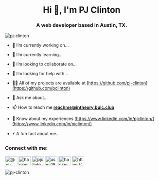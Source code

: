 <h1 align="center">Hi 👋, I'm PJ Clinton</h1>
<h3 align="center">A web developer based in Austin, TX.</h3>

<p align="left"> <img src="https://komarev.com/ghpvc/?username=pj-clinton&label=Profile%20views&color=0e75b6&style=flat" alt="pj-clinton" /> </p>

- 🔭 I’m currently working on...

- 🌱 I’m currently learning...

- 👯 I’m looking to collaborate on...

- 🤝 I’m looking for help with...

- 👨‍💻 All of my projects are available at [https://github.com/pj-clinton](https://github.com/pclinton)

- 💬 Ask me about...

- 📫 How to reach me **reachme@intheory.bulc.club**

- 📄 Know about my experiences [https://www.linkedin.com/in/pjclinton/](https://www.linkedin.com/in/pjclinton/)

- ⚡ A fun fact about me...

<h3 align="left">Connect with me:</h3>
<p align="left">
<a href="https://codepen.io/@pj-clinton" target="blank"><img align="center" src="https://raw.githubusercontent.com/rahuldkjain/github-profile-readme-generator/master/src/images/icons/Social/codepen.svg" alt="@pj-clinton" height="30" width="40" /></a>
<a href="https://twitter.com/hackerman_028" target="blank"><img align="center" src="https://raw.githubusercontent.com/rahuldkjain/github-profile-readme-generator/master/src/images/icons/Social/twitter.svg" alt="hackerman_028" height="30" width="40" /></a>
<a href="https://linkedin.com/in/pjclinton" target="blank"><img align="center" src="https://raw.githubusercontent.com/rahuldkjain/github-profile-readme-generator/master/src/images/icons/Social/linked-in-alt.svg" alt="pjclinton" height="30" width="40" /></a>
<a href="https://stackoverflow.com/users/user:18311412" target="blank"><img align="center" src="https://raw.githubusercontent.com/rahuldkjain/github-profile-readme-generator/master/src/images/icons/Social/stack-overflow.svg" alt="user:18311412" height="30" width="40" /></a>
<a href="https://dribbble.com/hackerman228" target="blank"><img align="center" src="https://raw.githubusercontent.com/rahuldkjain/github-profile-readme-generator/master/src/images/icons/Social/dribbble.svg" alt="hackerman228" height="30" width="40" /></a>
<a href="https://discord.gg/https://discord.gg/VqVfctcS" target="blank"><img align="center" src="https://raw.githubusercontent.com/rahuldkjain/github-profile-readme-generator/master/src/images/icons/Social/discord.svg" alt="https://discord.gg/VqVfctcS" height="30" width="40" /></a>
</p>

<p><img align="center" src="https://github-readme-stats.vercel.app/api/top-langs?username=pj-clinton&show_icons=true&locale=en&layout=compact" alt="pj-clinton" /></p>

